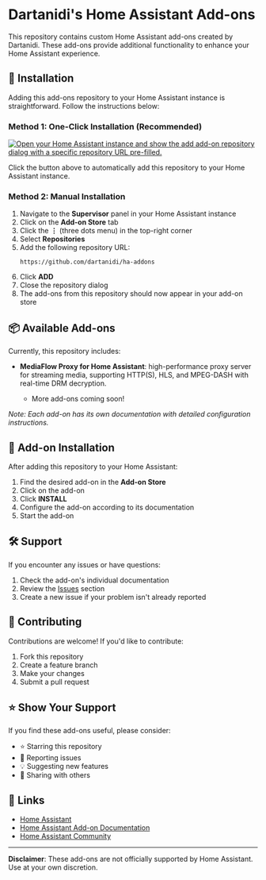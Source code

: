 # Dartanidi's Home Assistant Add-ons

This repository contains custom Home Assistant add-ons created by Dartanidi. These add-ons provide additional functionality to enhance your Home Assistant experience.

## 🚀 Installation

Adding this add-ons repository to your Home Assistant instance is straightforward. Follow the instructions below:

### Method 1: One-Click Installation (Recommended)

[![Open your Home Assistant instance and show the add add-on repository dialog with a specific repository URL pre-filled.](https://my.home-assistant.io/badges/supervisor_add_addon_repository.svg)](https://my.home-assistant.io/redirect/supervisor_add_addon_repository/?repository_url=https%3A//github.com/dartanidi/ha-addons)

Click the button above to automatically add this repository to your Home Assistant instance.

### Method 2: Manual Installation

1. Navigate to the **Supervisor** panel in your Home Assistant instance
2. Click on the **Add-on Store** tab
3. Click the **⋮** (three dots menu) in the top-right corner
4. Select **Repositories**
5. Add the following repository URL:
   ```
   https://github.com/dartanidi/ha-addons
   ```
6. Click **ADD**
7. Close the repository dialog
8. The add-ons from this repository should now appear in your add-on store

## 📦 Available Add-ons

Currently, this repository includes:

- **MediaFlow Proxy for Home Assistant**:  high-performance proxy server for streaming media, supporting HTTP(S), HLS, and MPEG-DASH with real-time DRM decryption.
  
  - More add-ons coming soon!

*Note: Each add-on has its own documentation with detailed configuration instructions.*

## 🔧 Add-on Installation

After adding this repository to your Home Assistant:

1. Find the desired add-on in the **Add-on Store**
2. Click on the add-on
3. Click **INSTALL**
4. Configure the add-on according to its documentation
5. Start the add-on

## 🛠️ Support

If you encounter any issues or have questions:

1. Check the add-on's individual documentation
2. Review the [Issues](https://github.com/dartanidi/ha-addons/issues) section
3. Create a new issue if your problem isn't already reported

## 📝 Contributing

Contributions are welcome! If you'd like to contribute:

1. Fork this repository
2. Create a feature branch
3. Make your changes
4. Submit a pull request

## ⭐ Show Your Support

If you find these add-ons useful, please consider:
- ⭐ Starring this repository
- 🐛 Reporting issues
- 💡 Suggesting new features
- 🔄 Sharing with others

## 🔗 Links

- [Home Assistant](https://www.home-assistant.io/)
- [Home Assistant Add-on Documentation](https://developers.home-assistant.io/docs/add-ons/)
- [Home Assistant Community](https://community.home-assistant.io/)

---

**Disclaimer**: These add-ons are not officially supported by Home Assistant. Use at your own discretion.

[actions-shield]: https://github.com/dartanidi/ha-addons/workflows/CI/badge.svg
[actions]: https://github.com/dartanidi/ha-addons/actions
[commits-shield]: https://img.shields.io/github/commit-activity/y/dartanidi/ha-addons.svg
[commits]: https://github.com/dartanidi/ha-addons/commits/main
[license-shield]: https://img.shields.io/github/license/dartanidi/ha-addons.svg
[maintenance-shield]: https://img.shields.io/badge/maintainer-Dartanidi-blue.svg
[releases-shield]: https://img.shields.io/github/release/dartanidi/ha-addons.svg
[releases]: https://github.com/dartanidi/ha-addons/releases
